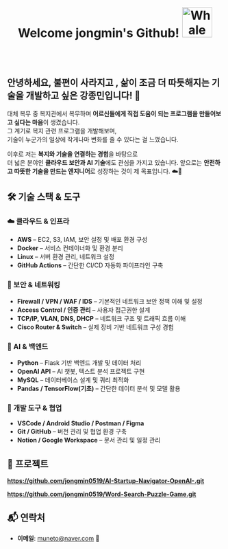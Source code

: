 <div align="center">

   #  Welcome jongmin's Github!  <img src="https://raw.githubusercontent.com/Tarikul-Islam-Anik/Animated-Fluent-Emojis/master/Emojis/Animals/Whale.png" alt="Whale" width="70" height="70" />
   
<br><br>
<div align="left">
   
## 안녕하세요, 불편이 사라지고 , 삶이 조금 더 따듯해지는 기술을 개발하고 싶은 강종민입니다! 🌿                                    
대체 복무 중 복지관에서 복무하며 **어르신들에게 직접 도움이 되는 프로그램을 만들어보고 싶다는 마음**이 생겼습니다.  
그 계기로 복지 관련 프로그램을 개발해보며,  
기술이 누군가의 일상에 작게나마 변화를 줄 수 있다는 걸 느꼈습니다.  

이후로 저는 **복지와 기술을 연결하는 경험**을 바탕으로  
더 넓은 분야인 **클라우드 보안과 AI 기술**에도 관심을 가지고 있습니다.
앞으로는 **안전하고 따뜻한 기술을 만드는 엔지니어**로 성장하는 것이 제 목표입니다. ☁️🤖

## 🛠️ 기술 스택 & 도구  

### ☁️ 클라우드 & 인프라
- **AWS** – EC2, S3, IAM, 보안 설정 및 배포 환경 구성  
- **Docker** – 서비스 컨테이너화 및 환경 분리  
- **Linux** – 서버 환경 관리, 네트워크 설정  
- **GitHub Actions** – 간단한 CI/CD 자동화 파이프라인 구축  

### 🔐 보안 & 네트워킹
- **Firewall / VPN / WAF / IDS** – 기본적인 네트워크 보안 정책 이해 및 설정  
- **Access Control / 인증 관리** – 사용자 접근권한 설계  
- **TCP/IP, VLAN, DNS, DHCP** – 네트워크 구조 및 트래픽 흐름 이해  
- **Cisco Router & Switch** – 실제 장비 기반 네트워크 구성 경험  

### 🤖 AI & 백엔드
- **Python** – Flask 기반 백엔드 개발 및 데이터 처리  
- **OpenAI API** – AI 챗봇, 텍스트 분석 프로젝트 구현  
- **MySQL** – 데이터베이스 설계 및 쿼리 최적화  
- **Pandas / TensorFlow(기초)** – 간단한 데이터 분석 및 모델 활용  

### 🧰 개발 도구 & 협업
- **VSCode / Android Studio / Postman / Figma**  
- **Git / GitHub** – 버전 관리 및 협업 환경 구축  
- **Notion / Google Workspace** – 문서 관리 및 일정 관리  

 
## 🚀 프로젝트
**https://github.com/jongmin0519/AI-Startup-Navigator-OpenAI-.git**

**https://github.com/jongmin0519/Word-Search-Puzzle-Game.git**


## 📬 연락처
- **이메일**: muneto@naver.com 📧


</div>

